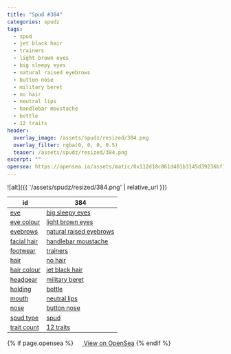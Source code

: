 ```yaml
---
title: "Spud #384"
categories: spudz
tags:
  - spud
  - jet black hair
  - trainers
  - light brown eyes
  - big sleepy eyes
  - natural raised eyebrows
  - button nose
  - military beret
  - no hair
  - neutral lips
  - handlebar moustache
  - bottle
  - 12 traits
header:
  overlay_image: /assets/spudz/resized/384.png
  overlay_filter: rgba(0, 0, 0, 0.5)
  teaser: /assets/spudz/resized/384.png
excerpt: ""
opensea: https://opensea.io/assets/matic/0x112d18c861d401b3145d39236bf149f01e18beed/384
---
```

![alt]({{ '/assets/spudz/resized/384.png' | relative_url }})

| id | 384 |
|-|-|
| <a href="/traits/eye/#trait-type">eye</a> | <a href="/traits/eye/big-sleepy-eyes/1/#trait">big sleepy eyes</a> |
| <a href="/traits/eye-colour/#trait-type">eye colour</a> | <a href="/traits/eye-colour/light-brown-eyes/1/#trait">light brown eyes</a> |
| <a href="/traits/eyebrows/#trait-type">eyebrows</a> | <a href="/traits/eyebrows/natural-raised-eyebrows/1/#trait">natural raised eyebrows</a> |
| <a href="/traits/facial-hair/#trait-type">facial hair</a> | <a href="/traits/facial-hair/handlebar-moustache/1/#trait">handlebar moustache</a> |
| <a href="/traits/footwear/#trait-type">footwear</a> | <a href="/traits/footwear/trainers/1/#trait">trainers</a> |
| <a href="/traits/hair/#trait-type">hair</a> | <a href="/traits/hair/no-hair/1/#trait">no hair</a> |
| <a href="/traits/hair-colour/#trait-type">hair colour</a> | <a href="/traits/hair-colour/jet-black-hair/1/#trait">jet black hair</a> |
| <a href="/traits/headgear/#trait-type">headgear</a> | <a href="/traits/headgear/military-beret/1/#trait">military beret</a> |
| <a href="/traits/holding/#trait-type">holding</a> | <a href="/traits/holding/bottle/1/#trait">bottle</a> |
| <a href="/traits/mouth/#trait-type">mouth</a> | <a href="/traits/mouth/neutral-lips/1/#trait">neutral lips</a> |
| <a href="/traits/nose/#trait-type">nose</a> | <a href="/traits/nose/button-nose/1/#trait">button nose</a> |
| <a href="/traits/spud-type/#trait-type">spud type</a> | <a href="/traits/spud-type/spud/1/#trait">spud</a> |
| <a href="/traits/trait-count/#trait-type">trait count</a> | <a href="/traits/trait-count/12-traits/1/#trait">12 traits</a> |

{% if page.opensea %}
<a href="{{page.opensea}}" class="btn btn--info" onclick="window.open(this.href, '_blank'); return false;"><img src="/assets/images/opensea.svg" width="16px"><span>  View on OpenSea</span></a>
{% endif %}
